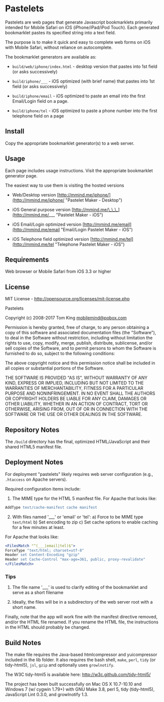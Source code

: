 # Pastelets

Pastelets are web pages that generate Javascript bookmarklets primarily intended
for Mobile Safari on iOS (iPhone/iPad/iPod Touch). Each generated bookmarklet
pastes its specified string into a text field.

The purpose is to make it quick and easy to complete web forms on iOS with Mobile
Safari, without reliance on autocomplete.

The bookmarklet generators are available as:

+ `build/web/iphone/index.html` - desktop version that pastes into 1st field
(or asks successively)

+ `build/iphone/___` - iOS optimized (with brief name) that pastes into
1st field (or asks successively)

+ `build/iphone/email` - iOS optimized to paste an email into the first Email/Login
field on a page.

+ `build/iphone/tel` - iOS optimized to paste a phone number into the first
telephone field on a page

## Install

Copy the appropriate bookmarklet generator(s) to a web server.

## Usage

Each page includes usage instructions. Visit the appropriate bookmarklet generator
page.

The easiest way to use them is visiting the hosted versions

+ Web/Desktop version [http://mmind.me/iphone/](http://mmind.me/iphone/ "Pastelet Maker - Desktop")

+ iOS General purpose version [http://mmind.me/\_\_\_](http://mmind.me/___ "Pastelet Maker - iOS")

+ iOS Email\/Login optimized version [http://mmind.me/email](http://mmind.me/email "Email/Login Pastelet Maker - iOS")

+ iOS Telephone field optimized version [http://mmind.me/tel](http://mmind.me/tel "Telephone Pastelet Maker - iOS")

## Requirements

Web browser or Mobile Safari from iOS 3.3 or higher

## License

MIT License - <http://opensource.org/licenses/mit-license.php>

Pastelets

Copyright (c) 2008-2017 Tom King  <mobilemind@pobox.com>

Permission is hereby granted, free of charge, to any person obtaining a copy
of this software and associated documentation files (the "Software"), to deal
in the Software without restriction, including without limitation the rights
to use, copy, modify, merge, publish, distribute, sublicense, and/or sell
copies of the Software, and to permit persons to whom the Software is furnished
to do so, subject to the following conditions:

The above copyright notice and this permission notice shall be included in all
copies or substantial portions of the Software.

THE SOFTWARE IS PROVIDED "AS IS", WITHOUT WARRANTY OF ANY KIND, EXPRESS OR
IMPLIED, INCLUDING BUT NOT LIMITED TO THE WARRANTIES OF MERCHANTABILITY,
FITNESS FOR A PARTICULAR PURPOSE AND NONINFRINGEMENT. IN NO EVENT SHALL THE
AUTHORS OR COPYRIGHT HOLDERS BE LIABLE FOR ANY CLAIM, DAMAGES OR OTHER
LIABILITY, WHETHER IN AN ACTION OF CONTRACT, TORT OR OTHERWISE, ARISING FROM,
OUT OF OR IN CONNECTION WITH THE SOFTWARE OR THE USE OR OTHER DEALINGS IN THE
SOFTWARE.

## Repository Notes

The `/build` directory has the final, optimized HTML/JavaScript and their shared
HTML5 manifest file.

## Deployment Notes

For deployment "pastelets" likely requires web server configuration (e.g.,
`.htaccess` on Apache servers).

Required configuration items include:

1. The MIME type for the HTML 5 manifest file. For Apache that looks like:

````apache
AddType text/cache-manifest cache manifest
````

2. With files named '\_\_\_' or 'email' or 'tel':
    a) Force to be MIME type `text/html`
    b) Set encoding to zip
    c) Set cache options to enable caching for a few minutes at least.

For Apache that looks like:

````apache
<FilesMatch "^(___|email|tel)$">
ForceType "text/html; charset=utf-8"
Header set Content-Encoding "gzip"
Header set Cache-Control "max-age=361, public, proxy-revalidate"
</FilesMatch>
````

### Tips

1. The file name '\_\_\_' is used to clarify editing of the bookmarklet and serve
as a short filename

2. Ideally, the files will be in a subdirectory of the web server root with a
short name.

Finally, note that the app will work fine with the manifest directive removed,
and/or the HTML file renamed. If you rename the HTML file, the instructions in
the HTML should probably be changed.

## Build Notes

The make file requires the Java-based htmlcompressor and yuicompressor included
in the lib folder. It also requires the bash shell, `make`, `perl`, `tidy` (or
tidy-html5), `jsl`, `gzip` and optionally uses `growlnotify`.

The W3C tidy-html5 is available here: <http://w3c.github.com/tidy-html5/>

The project has been built successfully on Mac OS X 10.7-10.10 and Windows 7
(w/ cygwin 1.79+) with GNU Make 3.8, perl 5, tidy (tidy-html5), JavaScript Lint
0.3.0, and growlnotify 1.3.
